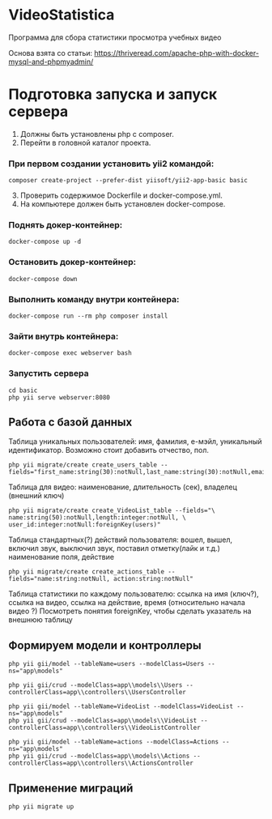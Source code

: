 # VideoStatistica
Программа для сбора статистики просмотра учебных видео

Основа взята со статьи:
https://thriveread.com/apache-php-with-docker-mysql-and-phpmyadmin/

# Подготовка запуска и запуск сервера

1. Должны быть установлены php с composer. 
2. Перейти в головной каталог проекта.
### При первом создании установить yii2 командой:
    composer create-project --prefer-dist yiisoft/yii2-app-basic basic
3. Проверить содержимое Dockerfile и docker-compose.yml.
4. На компьютере должен быть установлен docker-compose.

### Поднять докер-контейнер:
    docker-compose up -d
### Остановить докер-контейнер:
    docker-compose down
### Выполнить команду внутри контейнера:
    docker-compose run --rm php composer install
### Зайти внутрь контейнера:
    docker-compose exec webserver bash
### Запустить сервера
    cd basic
    php yii serve webserver:8080

## Работа с базой данных
Таблица уникальных пользователей: имя, фамилия, е-мэйл, уникальный 
идентификатор. Возможно стоит добавить отчество, пол.

    php yii migrate/create create_users_table --fields="first_name:string(30):notNull,last_name:string(30):notNull,email:string(50):notNull,uuid:string(32):notNull"

Таблица для видео: наименование, длительность (сек), владелец (внешний ключ)

    php yii migrate/create create_VideoList_table --fields="\
    name:string(50):notNull,length:integer:notNull, \
    user_id:integer:notNull:foreignKey(users)"

Таблица стандартных(?) действий пользователя: вошел, вышел, включил звук, выключил звук, поставил отметку(лайк и т.д.)
наименование поля, действие

    php yii migrate/create create_actions_table --fields="name:string:notNull, action:string:notNull"

Таблица статистики по каждому пользователю: ссылка на имя (ключ?), ссылка на видео, ссылка на действие, время
(относительно начала видео ?)
Посмотреть понятия foreignKey, чтобы сделать указатель на внешнюю таблицу

## Формируем модели и контроллеры

    php yii gii/model --tableName=users --modelClass=Users --ns="app\models"
    
    php yii gii/crud --modelClass=app\\models\\Users --controllerClass=app\\controllers\\UsersController 

    php yii gii/model --tableName=VideoList --modelClass=VideoList --ns="app\models"
    php yii gii/crud --modelClass=app\\models\\VideoList --controllerClass=app\\controllers\\VideoListController 

    php yii gii/model --tableName=actions --modelClass=Actions --ns="app\models"
    php yii gii/crud --modelClass=app\\models\\Actions --controllerClass=app\\controllers\\ActionsController 

## Применение миграций
    php yii migrate up
